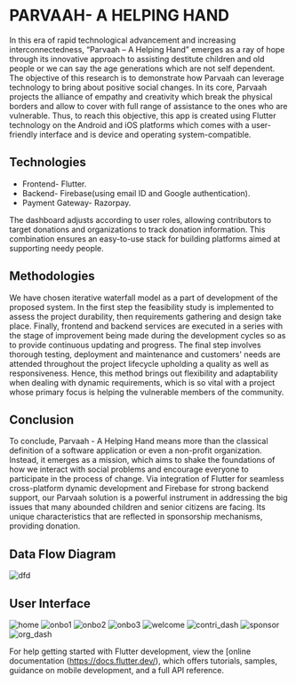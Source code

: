 # PARVAAH- A HELPING HAND

In this era of rapid technological advancement and increasing interconnectedness, “Parvaah – A Helping Hand” emerges as a ray of hope through its innovative approach to assisting destitute children and old people or we can say the age generations which are not self dependent. The objective of this research is to demonstrate how Parvaah can leverage technology to bring about positive social changes. In its core, Parvaah projects the alliance of empathy and creativity which break the physical borders and allow to cover with full range of assistance to the ones who are vulnerable. Thus, to reach this objective, this app is created using Flutter technology on the Android and iOS platforms which comes with a user-friendly interface and is device and operating system-compatible.<br>

## Technologies

* Frontend- Flutter.<br>
* Backend- Firebase(using email ID and Google authentication).<br>
* Payment Gateway- Razorpay.<br>

The dashboard adjusts according to user roles, allowing contributors to target donations and organizations to track donation information. This combination ensures an easy-to-use stack for building platforms aimed at supporting needy people.<br>

## Methodologies

We have chosen iterative waterfall model as a part of development of the proposed system. In the first step the feasibility study is implemented to assess the project durability, then requirements gathering and design take place. Finally, frontend and backend services are executed in a series with the stage of improvement being made during the development cycles so as to provide continuous updating and progress. The final step involves thorough testing, deployment and maintenance and customers' needs are attended throughout the project lifecycle upholding a quality as well as responsiveness. Hence, this method brings out flexibility and adaptability when dealing with dynamic requirements, which is so vital with a project whose primary focus is helping the vulnerable members of the community.

## Conclusion

To conclude, Parvaah - A Helping Hand means more than the classical definition of a software application or even a non-profit organization. Instead, it emerges as a mission, which aims to shake the foundations of how we interact with social problems and encourage everyone to participate in the process of change. Via integration of Flutter for seamless cross-platform dynamic development and Firebase for strong backend support, our Parvaah solution is a powerful instrument in addressing the big issues that many abounded children and senior citizens are facing. Its unique characteristics that are reflected in sponsorship mechanisms, providing donation.<br>

## Data Flow Diagram

![dfd](https://github.com/ikhushibisht/Parvaah/assets/139104398/067bea03-b223-4a52-9cdc-b5fe7afdb646) <br>

## User Interface

![home](https://github.com/ikhushibisht/Parvaah/assets/139104398/8caaa985-5b99-42d6-8d12-ad9e04fd2910)      ![onbo1](https://github.com/ikhushibisht/Parvaah/assets/139104398/fff35071-4c76-4f1c-aefb-44e5aef1d703)      ![onbo2](https://github.com/ikhushibisht/Parvaah/assets/139104398/2db4408d-6a9e-4e55-b731-60ffebd1069a)      ![onbo3](https://github.com/ikhushibisht/Parvaah/assets/139104398/1abd7e4d-095b-430e-ad29-62135442d78f)      ![welcome](https://github.com/ikhushibisht/Parvaah/assets/139104398/f6c91233-f430-467a-91f5-71635e247515)      ![contri_dash](https://github.com/ikhushibisht/Parvaah/assets/139104398/cb8d60e6-1860-420b-97da-80d221e642ee)      ![sponsor](https://github.com/ikhushibisht/Parvaah/assets/139104398/6682520b-ca07-4227-9109-b9607ce1e33d)      ![org_dash](https://github.com/ikhushibisht/Parvaah/assets/139104398/d1abc161-9034-4286-bb6a-6d28080e3882)




For help getting started with Flutter development, view the [online documentation (https://docs.flutter.dev/), which offers tutorials, samples, guidance on mobile development, and a full API reference.
